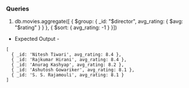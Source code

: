### Queries

1. db.movies.aggregate([ { $group: { _id: "$director", avg_rating: { $avg: "$rating" } } }, { $sort: { avg_rating: -1 } }])

- Expected Output -

```
[
  { _id: 'Nitesh Tiwari', avg_rating: 8.4 },
  { _id: 'Rajkumar Hirani', avg_rating: 8.4 },
  { _id: 'Anurag Kashyap', avg_rating: 8.2 },
  { _id: 'Ashutosh Gowariker', avg_rating: 8.1 },
  { _id: 'S. S. Rajamouli', avg_rating: 8.1 }
]
```
